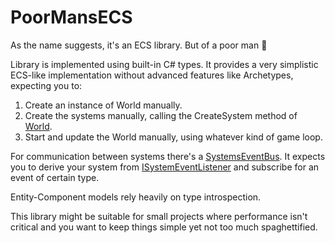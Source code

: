 # PoorMansECS

As the name suggests, it's an ECS library. But of a poor man 💩

Library is implemented using built-in C# types. It provides a very simplistic ECS-like implementation without advanced features like Archetypes, expecting you to:
1. Create an instance of World manually.
2. Create the systems manually, calling the CreateSystem method of [World](https://github.com/ForestSquirrelDev/PoorMansECS/blob/master/World.cs).
3. Start and update the World manually, using whatever kind of game loop.

For communication between systems there's a [SystemsEventBus](https://github.com/ForestSquirrelDev/PoorMansECS/blob/master/SystemsEventBus.cs). It expects you to derive your system from [ISystemEventListener](https://github.com/ForestSquirrelDev/PoorMansECS/blob/master/ISystemEventListener.cs) and subscribe for an event of certain type.

Entity-Component models rely heavily on type introspection.

This library might be suitable for small projects where performance isn't critical and you want to keep things simple yet not too much spaghettified.
